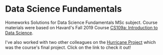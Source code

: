 # Data Science Fundamentals

Homeworks Solutions for Data Science Fundamentals MSc subject. Course materials were based on Havard's Fall 2019 Course [CS109a: Introduction to Data Science](https://harvard-iacs.github.io/2019-CS109A/).

I've also worked with two other colleagues on the [Hurricane Project](https://github.com/reneroliveira/Hurricane_Project) which was the course's final project. Click on the link to check it out!
